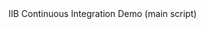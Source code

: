 <project name="IIB-CI-MAIN" default="init" basedir="..">
  <description>IIB Continuous Integration Demo (main script)</description>

  <target name="init">
    <tstamp />
    <property environment="env" />
    <property name="path.build" value="Build" />
    <property name="path.tools" value="C:\Program Files\IBM\ACE\11.0.0.4\tools" />
    <property name="path.ace" value="C:\Program Files\IBM\ACE\11.0.0.4\server\bin" />
    <property name="base.dir" value="." />
    <property name="broker.file" value="${path.build}/brokerFile.txt" />
    <property name="ace.svr" value="default" />
    <antcall target="HTTPEchoApp" />
  </target>
  <target name="HTTPEchoApp">
    <!-- build workspace and create BAR file -->
    <echo message="Creating Bar"/>
    <property name="ace.bar" value="HTTPEchoApp.bar"/>
       <exec executable="${path.tools}/mqsicreatebar">
      <arg value="-data" />
      <arg value="${base.dir}" />
      <arg value="-b" />
      <arg value="${ace.bar}" />
      <arg value="-a" />
      <arg value="HTTPEchoApp" />
    </exec>
    <echo message="Deploying Bar"/>
    <exec dir="${path.build}" executable="Deploy.bat">
      <arg value="../${broker.file}" />
      <arg value ="${ace.svr}" />
      <arg value="../${ace.bar}" />
    </exec>
    <echo message="Deployement successful" />
  </target>
</project>

